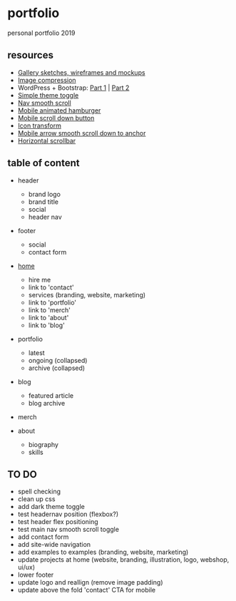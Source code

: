 # portfolio
personal portfolio 2019

## resources
- [Gallery sketches, wireframes and mockups](https://gallery.io/projects/MCHbtQVoQ2HCZdYrFhHI3s7x) 
- [Image compression](https://squoosh.app/)
- WordPress + Bootstrap: [Part 1](https://www.lyrathemes.com/bootstrap-wordpress-theme-tutorial-1/) | [Part 2](https://www.lyrathemes.com/bootstrap-wordpress-theme-tutorial-2/)
- [Simple theme toggle](https://designshack.net/articles/css/lightsoff/)
- [Nav smooth scroll](https://codepen.io/LauraCFC/pen/JVRWNV)
- [Mobile animated hamburger](https://codepen.io/antonlydike/pen/PZPqPw) 
- [Mobile scroll down button](https://codepen.io/nxworld/pen/OyRrGy)
- [Icon transform](http://www.transformicons.com/)
- [Mobile arrow smooth scroll down to anchor](https://stackoverflow.com/questions/4198041/jquery-smooth-scroll-to-an-anchor)
- [Horizontal scrollbar](https://codeburst.io/how-to-create-horizontal-scrolling-containers-d8069651e9c6)

## table of content

- header
  * brand logo
  * brand title  
  * social
  * header nav

- footer
  * social
  * contact form
  
- [home](https://github.com/LauraLjungqvist/portfolio/blob/master/home)
  * hire me
  * link to 'contact'
  * services (branding, website, marketing)
  * link to 'portfolio'
  * link to 'merch'
  * link to 'about'
  * link to 'blog'
- portfolio
  * latest
  * ongoing (collapsed)
  * archive (collapsed)
- blog
  * featured article
  * blog archive
- merch  
- about
  * biography
  * skills
  
## TO DO

- spell checking
- clean up css
- add dark theme toggle
- test headernav position (flexbox?)
- test header flex positioning
- test main nav smooth scroll toggle
- add contact form
- add site-wide navigation
- add examples to examples (branding, website, marketing)
- update projects at home (website, branding, illustration, logo, webshop, ui/ux)
- lower footer
- update logo and reallign (remove image padding)
- update above the fold 'contact' CTA for mobile 
